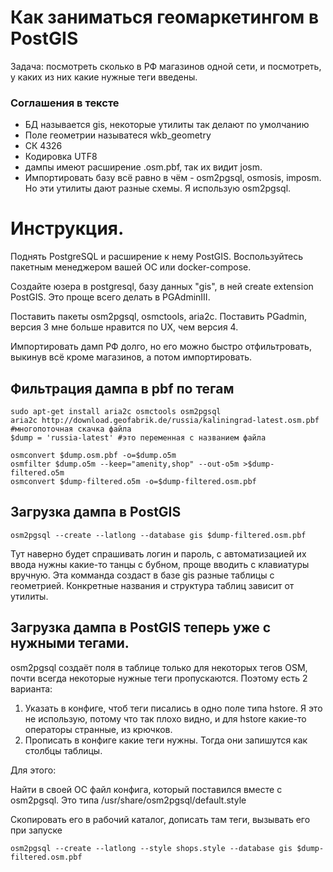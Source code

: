 # Как заниматься геомаркетингом в PostGIS

Задача: посмотреть сколько в РФ магазинов одной сети, и посмотреть, у каких из них какие нужные теги введены.

### Соглашения в тексте

* БД называется gis, некоторые утилиты так делают по умолчанию
* Поле геометрии называтеся wkb_geometry
* СК 4326
* Кодировка UTF8
* дампы имеют расширение .osm.pbf, так их видит josm.
* Импортировать базу всё равно в чём - osm2pgsql, osmosis, imposm. Но эти утилиты дают разные схемы. Я использую osm2pgsql.

# Инструкция.
Поднять PostgreSQL и расширение к нему PostGIS. Воспользуйтесь пакетным менеджером вашей ОС или docker-compose.

Создайте юзера в postgresql, базу данных "gis", в ней create extension PostGIS. Это проще всего делать в PGAdminIII.

Поставить пакеты osm2pgsql, osmctools, aria2c. Поставить PGadmin, версия 3 мне больше нравится по UX, чем версия 4.

Импортировать дамп РФ долго, но его можно быстро отфильтровать, выкинув всё кроме магазинов, а потом импортировать.


## Фильтрация дампа в pbf по тегам
```
sudo apt-get install aria2c osmctools osm2pgsql 
aria2c http://download.geofabrik.de/russia/kaliningrad-latest.osm.pbf  #многопоточная скачка файла
$dump = 'russia-latest' #это переменная с названием файла

osmconvert $dump.osm.pbf -o=$dump.o5m
osmfilter $dump.o5m --keep="amenity,shop" --out-o5m >$dump-filtered.o5m
osmconvert $dump-filtered.o5m -o=$dump-filtered.osm.pbf

```

## Загрузка дампа в PostGIS

```
osm2pgsql --create --latlong --database gis $dump-filtered.osm.pbf
```
Тут наверно будет спрашивать логин и пароль, с автоматизацией их ввода нужны какие-то танцы с бубном, проще вводить с клавиатуры вручную. 
Эта комманда создаст в базе gis разные таблицы с геометрией. Конкретные названия и структура таблиц зависит от утилиты.

## Загрузка дампа в PostGIS теперь уже с нужными тегами.

osm2pgsql создаёт поля в таблице только для некоторых тегов OSM, почти всегда некоторые нужные теги пропускаются. Поэтому есть 2 варианта:

1. Указать в конфиге, чтоб теги писались в одно поле типа hstore. Я это не использую, потому что так плохо видно, и для hstore какие-то операторы странные, из крючков.
2. Прописать в конфиге какие теги нужны. Тогда они запишутся как столбцы таблицы. 

Для этого: 

Найти в своей ОС файл конфига, который поставился вместе с osm2pgsql. Это типа /usr/share/osm2pgsql/default.style

Скопировать его в рабочий каталог, дописать там теги, вызывать его при запуске

```
osm2pgsql --create --latlong --style shops.style --database gis $dump-filtered.osm.pbf
```
